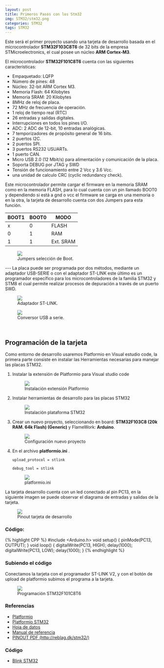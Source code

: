 ```yaml
---
layout: post
title: Primeros Pasos con los Stm32
img: STM32/stm32.png
categories: STM32
tags: STM32
---
```


Este será el primer proyecto usando una tarjeta de desarrollo basada en el microcontrolador **STM32F103C8T6** de 32 bits de la empresa STMicroelectronics, el cual posee un núcleo **ARM Cortex-M3**.

El microcontrolador **STM32F101C8T6** cuenta con las siguientes características:

* Empaquetado: LQFP
* Número de pines: 48
* Núcleo: 32-bit ARM Cortex M3.
* Memoria Flash: 64 Kilobytes
* Memoria SRAM: 20 Kilobytes
* 8MHz de reloj de placa.
* 72 MHz de frecuencia de operación.
* 1 reloj de tiempo real (RTC)
* 26 entradas y salidas digitales.
* Interrupciones en todos los pines I/O.
* ADC: 2 ADC de 12-bit, 10 entradas analógicas. 
* 7 temporizadores de propósito general de 16 bits.
* 2 puertos I2C.
* 2 puertos SPI.
* 3 puertos RS232 USUARTs.
* 1 puerto CAN.
* Micro USB 2.0 (12 Mbit/s) para alimentación y comunicación de la placa.
* Soporta DEBUG por JTAG y SWD
* Tensión de funcionamiento entre 2 Vcc y 3.6 Vcc.
* una unidad de calculo CRC (cyclic redundancy check).

Este microcontrolador permite cargar el firmware en la memoria SRAM como en la memoria FLASH, para lo cual cuenta con un pin llamado BOOT0 y dependiendo si está a gnd o vcc el firmware se carga en una memoria o en la otra, la tarjeta de desarrollo cuenta con dos Jumpers para esta función.

<table class="table table-bordered table-hover">
  <thead>
    <tr>
      <th scope="col">BOOT1</th>
      <th scope="col">BOOT0</th>
      <th scope="col">MODO</th>
    </tr>
  </thead>
  <tbody>
    <tr>
     <td>x</td><td>0</td><td>FLASH</td>
    </tr>
    <tr>
     <td>0</td><td>1</td><td>RAM</td>
    </tr>
    <tr>
     <td>1</td><td>1</td><td>Ext. SRAM</td>
    </tr>
  </tbody>

</table>

<figure class="figure text-center">
  <img src= "{{site.baseurl}}/images/STM32/BOOT-SELECTOR.png" class="figure-img img-fluid rounded">
  <figcaption class="figure-caption">Jumpers selección de Boot.</figcaption>
</figure>
---
La placa puede ser programada por dos métodos, mediante un adaptador USB-SERIE o con el adaptador ST-LINK este último es un programador específico para los microcontroladores de la familia STM32 y STM8 el cual permite realizar procesos de depuración a través de un puerto SWD.

   <figure class="figure col-md-6">
    <img class="img-responsive rounded img-fluid" src="{{site.baseurl}}/images/STM32/st-link-v2.png">
    <figcaption class="figure-caption text-center">Adaptador ST-LINK.</figcaption>
  </figure>
  <figure class="figure col-md-6">
    <img class="img-responsive rounded img-fluid" src="{{site.baseurl}}/images/STM32/conversor-usb-a-serie.png">
    <figcaption class="figure-caption text-center">Conversor USB a serie.</figcaption>
  </figure>

<br>

## Programación de la tarjeta

 Como entorno de desarrollo usaremos Platformio en Visual estudio code, la primera parte consiste en instalar las Herramientas necesarias para manejar las  placas STM32.
   1. Instalar la extensión de Platformio para Visual studio code
      <figure class="figure"> 
      <img class="img-responsive rounded img-fluid" src="{{site.baseurl}}/images/STM32/extensionPlatformio.png">
      <figcaption class="figure-caption text-center">Instalación extensión Platformio</figcaption>
      </figure>

   2. Instalar herramientas de desarrollo para las placas STM32
         <figure class="figure"> 
      <img class="img-responsive rounded img-fluid" src="{{site.baseurl}}/images/STM32/platformio_plataform.png">
      <figcaption class="figure-caption text-center">Instalación plataforma STM32</figcaption>
      </figure>
   3. Crear un nuevo proyecto, seleccionando en board: **STM32F103C8 (20k RAM. 64k Flash) (Generic)** y FlameWork: **Arduino**.
      <figure class="figure"> 
      <img class="img-responsive rounded img-fluid" src="{{site.baseurl}}/images/STM32/nuevoProyecto.png">
      <figcaption class="figure-caption text-center">Configuración nuevo proyecto</figcaption>
      </figure>
   4. En el archivo **platformio.ini** .
   
          upload_protocol = stlink

          debug_tool = stlink
      <figure class="figure"> 
      <img class="img-responsive rounded img-fluid" src="{{site.baseurl}}/images/STM32/platformio_ini.png">
      <figcaption class="figure-caption text-center">platformio.ini</figcaption>
      </figure>
    
 La tarjeta desarrollo cuenta con un led conectado al pin PC13, en la siguiente imagen se puede observar el diagrama de entradas y salidas de la tarjeta.
 <figure class="figure">
    <img class="img-responsive rounded img-fluid" src="{{site.baseurl}}/images/STM32/STM32F103C8T6_PINOUT.png">
    <figcaption class="figure-caption text-center">Pinout tarjeta de desarrollo</figcaption>
  </figure>

### Código:
{% highlight CPP %}
#include <Arduino.h>
void setup()
{
  pinMode(PC13, OUTPUT);
}
void loop()
{
  digitalWrite(PC13, HIGH);
  delay(1000);
  digitalWrite(PC13, LOW);
  delay(1000);
}
{% endhighlight %}

### Subiendo el código

Conectamos la tarjeta con el programador ST-LINK V2, y con el botón de upload de platformio subimos el programa a la tarjeta.
 <figure class="figure">
    <img class="img-responsive rounded img-fluid" src="{{site.baseurl}}/images/STM32/load.png">
    <figcaption class="figure-caption text-center">Programación STM32F101C8T6</figcaption>
  </figure>


<h3>Referencias</h3>
<ul>
  <li> <a href="https://platformio.org/" target="_blank">Platformio</a></li>
  <li> <a href="https://docs.platformio.org/en/latest/boards/ststm32/genericSTM32F103C8.html" target="_blank"> Platformio STM32</a></li>

  <li> <a href="https://www.st.com/resource/en/datasheet/stm32f103c8.pdf" target="_blank"><i class="fa fa-download" aria-hidden="true"></i> Hoja de datos</a></li>
  <li> <a href="https://www.st.com/content/ccc/resource/technical/document/reference_manual/59/b9/ba/7f/11/af/43/d5/CD00171190.pdf/files/CD00171190.pdf/jcr:content/translations/en.CD00171190.pdf" target="_blank"><i class="fa fa-download" aria-hidden="true"></i> Manual de referencia</a></li>
    <li> <a href="http://reblag.dk/wordpress/wp-content/uploads/2016/07/The-Generic-STM32F103-Pinout-Diagram.pdf" target="_blank"><i class="fa fa-download" aria-hidden="true"></i> PINOUT PDF (http://reblag.dk/stm32/)</a></li>

</ul>
<h3>Código</h3>
<ul>
  <li><a href="https://github.com/unelectronica/notas-microcontroladores/tree/master/STM32F108C8/blinkLed" target="_blank"><i class="fa fa-github" aria-hidden="true"></i> Blink STM32</a></li>
</ul>


